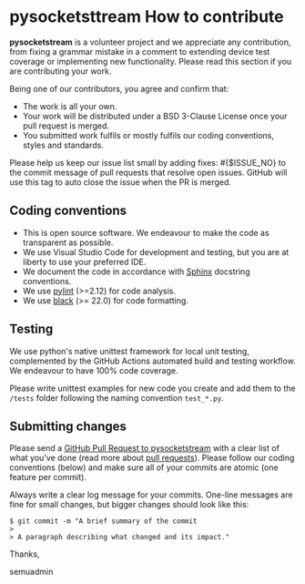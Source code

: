 # pysocketsttream How to contribute

**pysocketstream** is a volunteer project and we appreciate any contribution, from fixing a grammar mistake in a comment to extending device test coverage or implementing new functionality. Please read this section if you are contributing your work.

Being one of our contributors, you agree and confirm that:

* The work is all your own.
* Your work will be distributed under a BSD 3-Clause License once your pull request is merged.
* You submitted work fulfils or mostly fulfils our coding conventions, styles and standards.

Please help us keep our issue list small by adding fixes: #{$ISSUE_NO} to the commit message of pull requests that resolve open issues. GitHub will use this tag to auto close the issue when the PR is merged.

## Coding conventions

  * This is open source software. We endeavour to make the code as transparent as possible.
  * We use Visual Studio Code for development and testing, but you are at liberty to use your preferred IDE.
  * We document the code in accordance with [Sphinx](https://www.sphinx-doc.org/en/master/) docstring conventions.
  * We use [pylint](https://pypi.org/project/pylint/) (>=2.12) for code analysis.
  * We use [black](https://pypi.org/project/black/) (>= 22.0) for code formatting.

## Testing

We use python's native unittest framework for local unit testing, complemented by the GitHub Actions automated build and testing workflow. We endeavour to have 100% code coverage.

Please write unittest examples for new code you create and add them to the `/tests` folder following the naming convention `test_*.py`.

## Submitting changes

Please send a [GitHub Pull Request to pysocketstream](https://github.com/semuconsulting/pysocketstream/pulls) with a clear list of what you've done (read more about [pull requests](https://docs.github.com/en/free-pro-team@latest/github/collaborating-with-issues-and-pull-requests/about-pull-requests)). Please follow our coding conventions (below) and make sure all of your commits are atomic (one feature per commit).

Always write a clear log message for your commits. One-line messages are fine for small changes, but bigger changes should look like this:

    $ git commit -m "A brief summary of the commit
    > 
    > A paragraph describing what changed and its impact."



Thanks,

semuadmin